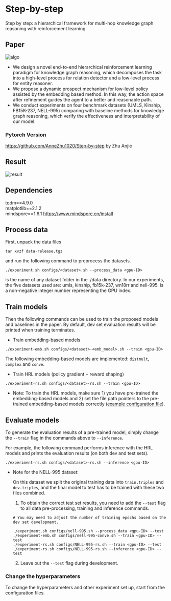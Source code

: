 # Step-by-step
Step by step: a hierarchical framework for multi-hop knowledge graph reasoning with reinforcement learning

## Paper
![algo](https://user-images.githubusercontent.com/101320059/157617989-4312d299-c0ca-4166-9694-ff7e3d4ab6fb.png)
* We design a novel end-to-end hierarchical reinforcement learning paradigm for knowledge graph reasoning, which decomposes the task into a high-level process for relation detector and a low-level process for entity reasoner.
* We propose a dynamic prospect mechanism for low-level policy assisted by the embedding based method. In this way, the action space after refinement guides the agent to a better and reasonable path.
* We conduct experiments on four benchmark datasets (UMLS, Kinship, FB15K-237, NELL-995) comparing with baseline methods for knowledge graph reasoning, which verify the effectiveness and interpretability of our model.

### Pytorch Version
https://github.com/AnneZhu1020/Step-by-step
by Zhu Anjie

## Result
![result](https://user-images.githubusercontent.com/101320059/157618949-42f7336c-11d0-43df-a7b0-d03ff30a9504.png)

## Dependencies
tqdm==4.9.0\
matplotlib==2.1.2\
mindspore==1.6.1 https://www.mindspore.cn/install

## Process data
First, unpack the data files
```
tar xvzf data-release.tgz
```
and run the following command to preprocess the datasets.

```
./experiment.sh configs/<dataset>.sh --process_data <gpu-ID>
```
<dataset> is the name of any dataset folder in the ./data directory. In our experiments, the five datasets used are: umls, kinship, fb15k-237, wn18rr and nell-995. <gpu-ID> is a non-negative integer number representing the GPU index.
  
## Train models
Then the following commands can be used to train the proposed models and baselines in the paper. By default, dev set evaluation results will be printed when training terminates.

* Train embedding-based models
```
./experiment-emb.sh configs/<dataset>-<emb_model>.sh --train <gpu-ID>
```
The following embedding-based models are implemented: `distmult`, `complex` and `conve`.

* Train HRL models (policy gradient + reward shaping)
```
./experiment-rs.sh configs/<dataset>-rs.sh --train <gpu-ID>
```

* Note: To train the HRL models, make sure 1) you have pre-trained the embedding-based models and 2) set the file path pointers to the pre-trained embedding-based models correctly ([example configuration file](configs/umls-rs.sh)).

## Evaluate models
To generate the evaluation results of a pre-trained model, simply change the `--train` flag in the commands above to `--inference`. 

For example, the following command performs inference with the HRL models and prints the evaluation results (on both dev and test sets).
```
./experiment-rs.sh configs/<dataset>-rs.sh --inference <gpu-ID>
```

* Note for the NELL-995 dataset: 

  On this dataset we split the original training data into `train.triples` and `dev.triples`, and the final model to test has to be trained with these two files combined. 
  1. To obtain the correct test set results, you need to add the `--test` flag to all data pre-processing, training and inference commands.  
    ```
    # You may need to adjust the number of training epochs based on the dev set development.

    ./experiment.sh configs/nell-995.sh --process_data <gpu-ID> --test
    ./experiment-emb.sh configs/nell-995-conve.sh --train <gpu-ID> --test
    ./experiment-rs.sh configs/NELL-995-rs.sh --train <gpu-ID> --test
    ./experiment-rs.sh configs/NELL-995-rs.sh --inference <gpu-ID> --test
    ```    
  2. Leave out the `--test` flag during development.
  
### Change the hyperparameters
To change the hyperparameters and other experiment set up, start from the configuration files.
